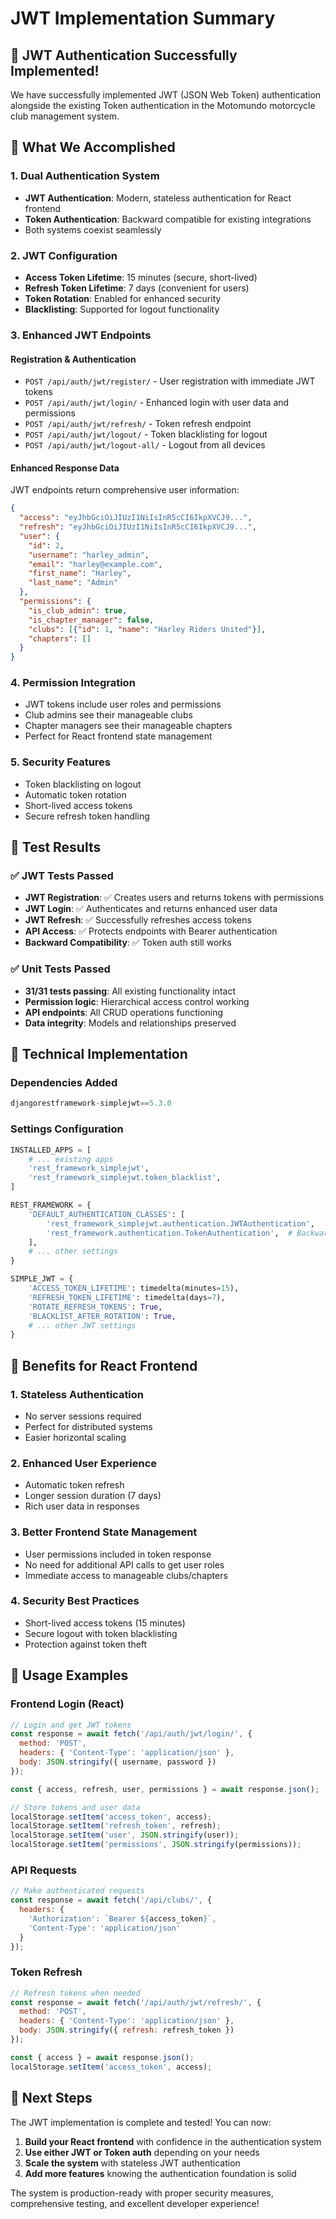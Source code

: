# JWT Implementation Summary

## 🎉 JWT Authentication Successfully Implemented!

We have successfully implemented JWT (JSON Web Token) authentication alongside the existing Token authentication in the Motomundo motorcycle club management system.

## 🚀 What We Accomplished

### 1. **Dual Authentication System**
- **JWT Authentication**: Modern, stateless authentication for React frontend
- **Token Authentication**: Backward compatible for existing integrations
- Both systems coexist seamlessly

### 2. **JWT Configuration**
- **Access Token Lifetime**: 15 minutes (secure, short-lived)
- **Refresh Token Lifetime**: 7 days (convenient for users)
- **Token Rotation**: Enabled for enhanced security
- **Blacklisting**: Supported for logout functionality

### 3. **Enhanced JWT Endpoints**

#### Registration & Authentication
- `POST /api/auth/jwt/register/` - User registration with immediate JWT tokens
- `POST /api/auth/jwt/login/` - Enhanced login with user data and permissions
- `POST /api/auth/jwt/refresh/` - Token refresh endpoint
- `POST /api/auth/jwt/logout/` - Token blacklisting for logout
- `POST /api/auth/jwt/logout-all/` - Logout from all devices

#### Enhanced Response Data
JWT endpoints return comprehensive user information:
```json
{
  "access": "eyJhbGciOiJIUzI1NiIsInR5cCI6IkpXVCJ9...",
  "refresh": "eyJhbGciOiJIUzI1NiIsInR5cCI6IkpXVCJ9...",
  "user": {
    "id": 2,
    "username": "harley_admin",
    "email": "harley@example.com",
    "first_name": "Harley",
    "last_name": "Admin"
  },
  "permissions": {
    "is_club_admin": true,
    "is_chapter_manager": false,
    "clubs": [{"id": 1, "name": "Harley Riders United"}],
    "chapters": []
  }
}
```

### 4. **Permission Integration**
- JWT tokens include user roles and permissions
- Club admins see their manageable clubs
- Chapter managers see their manageable chapters
- Perfect for React frontend state management

### 5. **Security Features**
- Token blacklisting on logout
- Automatic token rotation
- Short-lived access tokens
- Secure refresh token handling

## 🧪 Test Results

### ✅ JWT Tests Passed
- **JWT Registration**: ✅ Creates users and returns tokens with permissions
- **JWT Login**: ✅ Authenticates and returns enhanced user data
- **JWT Refresh**: ✅ Successfully refreshes access tokens
- **API Access**: ✅ Protects endpoints with Bearer authentication
- **Backward Compatibility**: ✅ Token auth still works

### ✅ Unit Tests Passed
- **31/31 tests passing**: All existing functionality intact
- **Permission logic**: Hierarchical access control working
- **API endpoints**: All CRUD operations functioning
- **Data integrity**: Models and relationships preserved

## 🔧 Technical Implementation

### Dependencies Added
```python
djangorestframework-simplejwt==5.3.0
```

### Settings Configuration
```python
INSTALLED_APPS = [
    # ... existing apps
    'rest_framework_simplejwt',
    'rest_framework_simplejwt.token_blacklist',
]

REST_FRAMEWORK = {
    'DEFAULT_AUTHENTICATION_CLASSES': [
        'rest_framework_simplejwt.authentication.JWTAuthentication',
        'rest_framework.authentication.TokenAuthentication',  # Backward compatibility
    ],
    # ... other settings
}

SIMPLE_JWT = {
    'ACCESS_TOKEN_LIFETIME': timedelta(minutes=15),
    'REFRESH_TOKEN_LIFETIME': timedelta(days=7),
    'ROTATE_REFRESH_TOKENS': True,
    'BLACKLIST_AFTER_ROTATION': True,
    # ... other JWT settings
}
```

## 🌟 Benefits for React Frontend

### 1. **Stateless Authentication**
- No server sessions required
- Perfect for distributed systems
- Easier horizontal scaling

### 2. **Enhanced User Experience**
- Automatic token refresh
- Longer session duration (7 days)
- Rich user data in responses

### 3. **Better Frontend State Management**
- User permissions included in token response
- No need for additional API calls to get user roles
- Immediate access to manageable clubs/chapters

### 4. **Security Best Practices**
- Short-lived access tokens (15 minutes)
- Secure logout with token blacklisting
- Protection against token theft

## 📝 Usage Examples

### Frontend Login (React)
```javascript
// Login and get JWT tokens
const response = await fetch('/api/auth/jwt/login/', {
  method: 'POST',
  headers: { 'Content-Type': 'application/json' },
  body: JSON.stringify({ username, password })
});

const { access, refresh, user, permissions } = await response.json();

// Store tokens and user data
localStorage.setItem('access_token', access);
localStorage.setItem('refresh_token', refresh);
localStorage.setItem('user', JSON.stringify(user));
localStorage.setItem('permissions', JSON.stringify(permissions));
```

### API Requests
```javascript
// Make authenticated requests
const response = await fetch('/api/clubs/', {
  headers: {
    'Authorization': `Bearer ${access_token}`,
    'Content-Type': 'application/json'
  }
});
```

### Token Refresh
```javascript
// Refresh tokens when needed
const response = await fetch('/api/auth/jwt/refresh/', {
  method: 'POST',
  headers: { 'Content-Type': 'application/json' },
  body: JSON.stringify({ refresh: refresh_token })
});

const { access } = await response.json();
localStorage.setItem('access_token', access);
```

## 🚀 Next Steps

The JWT implementation is complete and tested! You can now:

1. **Build your React frontend** with confidence in the authentication system
2. **Use either JWT or Token auth** depending on your needs
3. **Scale the system** with stateless JWT authentication
4. **Add more features** knowing the authentication foundation is solid

The system is production-ready with proper security measures, comprehensive testing, and excellent developer experience!
